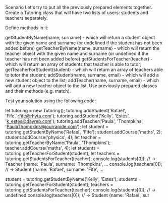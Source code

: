 Scenario
Let's try to put all the previously prepared elements together. Create a Tutoring class that will have two lists of users: students and teachers separately.

Define methods in it:

getStudentByName(name, surname) - which will return a student object with the given name and surname (or undefined if the student has not been added before)
getTeacherByName(name, surname) - which will return the teacher object with the given name and surname (or undefined if the teacher has not been added before)
getStudentsForTeacher(teacher) - which will return an array of students that teacher is able to tutor;
getTeacherForStudent(student) - which will return an array of teachers able to tutor the student;
addStudent(name, surname, email) - which will add a new student object to the list;
addTeacher(name, surname, email) - which will add a new teacher object to the list.
Use previously prepared classes and their methods (e.g. match).

Test your solution using the following code:

let tutoring = new Tutoring();
tutoring.addStudent('Rafael', 'Fife','rfife@rhyta.com');
tutoring.addStudent('Kelly', 'Estes', 'k_estes@dayrep.com');
tutoring.addTeacher('Paula', 'Thompkins', 'PaulaThompkins@jourrapide.com');
let student = tutoring.getStudentByName('Rafael', 'Fife');
student.addCourse('maths', 2);
student.addCourse('physics', 4);
let teacher = tutoring.getTeacherByName('Paula', 'Thompkins');
teacher.addCourse('maths', 4);
let students = tutoring.getTeacherForStudent(student);
let teachers = tutoring.getStudentsForTeacher(teacher);
console.log(students[0]); // -> Teacher {name: 'Paula', surname: 'Thompkins', ...
console.log(teachers[0]); // -> Student {name: 'Rafael', surname: 'Fife', ...

student = tutoring.getStudentByName('Kelly', 'Estes');
students = tutoring.getTeacherForStudent(student);
teachers = tutoring.getStudentsForTeacher(teacher);
console.log(students[0]); // -> undefined
console.log(teachers[0]); // -> Student {name: 'Rafael', sur